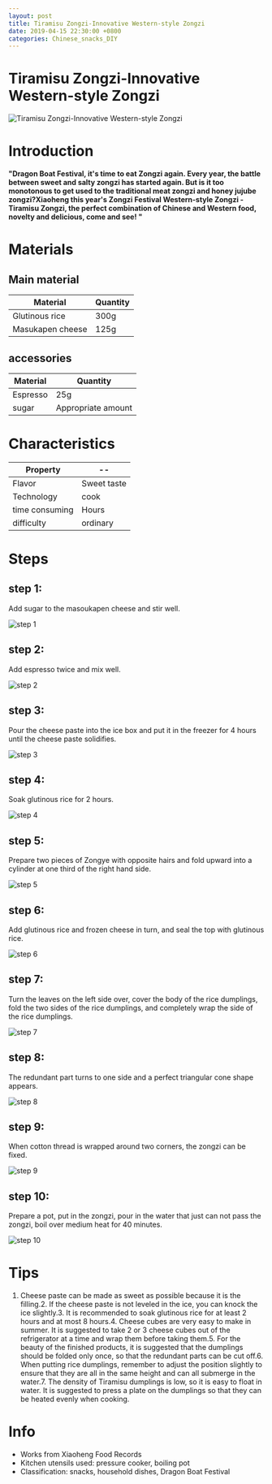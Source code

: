 ```yaml
---
layout: post
title: Tiramisu Zongzi-Innovative Western-style Zongzi
date: 2019-04-15 22:30:00 +0800
categories: Chinese_snacks_DIY
---
```


# Tiramisu Zongzi-Innovative Western-style Zongzi

![Tiramisu Zongzi-Innovative Western-style Zongzi]({{site.baseurl}}/img/403399/403399.jpg)

# Introduction

**"Dragon Boat Festival, it's time to eat Zongzi again. Every year, the battle between sweet and salty zongzi has started again. But is it too monotonous to get used to the traditional meat zongzi and honey jujube zongzi?Xiaoheng this year's Zongzi Festival Western-style Zongzi - Tiramisu Zongzi, the perfect combination of Chinese and Western food, novelty and delicious, come and see! "**

# Materials


## Main material

Material|Quantity
--|--
Glutinous rice|300g
Masukapen cheese|125g

## accessories

Material|Quantity
--|--
Espresso|25g
sugar|Appropriate amount

# Characteristics

Property|--
--|--
Flavor|Sweet taste
Technology|cook
time consuming|Hours
difficulty|ordinary

# Steps

## step 1:

Add sugar to the masoukapen cheese and stir well.

![step 1]({{site.baseurl}}/img/403399/1.jpg)

## step 2:

Add espresso twice and mix well.

![step 2]({{site.baseurl}}/img/403399/2.jpg)

## step 3:

Pour the cheese paste into the ice box and put it in the freezer for 4 hours until the cheese paste solidifies.

![step 3]({{site.baseurl}}/img/403399/3.jpg)

## step 4:

Soak glutinous rice for 2 hours.

![step 4]({{site.baseurl}}/img/403399/4.jpg)

## step 5:

Prepare two pieces of Zongye with opposite hairs and fold upward into a cylinder at one third of the right hand side.

![step 5]({{site.baseurl}}/img/403399/5.jpg)

## step 6:

Add glutinous rice and frozen cheese in turn, and seal the top with glutinous rice.

![step 6]({{site.baseurl}}/img/403399/6.jpg)

## step 7:

Turn the leaves on the left side over, cover the body of the rice dumplings, fold the two sides of the rice dumplings, and completely wrap the side of the rice dumplings.

![step 7]({{site.baseurl}}/img/403399/7.jpg)

## step 8:

The redundant part turns to one side and a perfect triangular cone shape appears.

![step 8]({{site.baseurl}}/img/403399/8.jpg)

## step 9:

When cotton thread is wrapped around two corners, the zongzi can be fixed.

![step 9]({{site.baseurl}}/img/403399/9.jpg)

## step 10:

Prepare a pot, put in the zongzi, pour in the water that just can not pass the zongzi, boil over medium heat for 40 minutes.

![step 10]({{site.baseurl}}/img/403399/10.jpg)

# Tips

1. Cheese paste can be made as sweet as possible because it is the filling.2. If the cheese paste is not leveled in the ice, you can knock the ice slightly.3. It is recommended to soak glutinous rice for at least 2 hours and at most 8 hours.4. Cheese cubes are very easy to make in summer. It is suggested to take 2 or 3 cheese cubes out of the refrigerator at a time and wrap them before taking them.5. For the beauty of the finished products, it is suggested that the dumplings should be folded only once, so that the redundant parts can be cut off.6. When putting rice dumplings, remember to adjust the position slightly to ensure that they are all in the same height and can all submerge in the water.7. The density of Tiramisu dumplings is low, so it is easy to float in water. It is suggested to press a plate on the dumplings so that they can be heated evenly when cooking.

# Info

- Works from Xiaoheng Food Records
- Kitchen utensils used: pressure cooker, boiling pot
- Classification: snacks, household dishes, Dragon Boat Festival